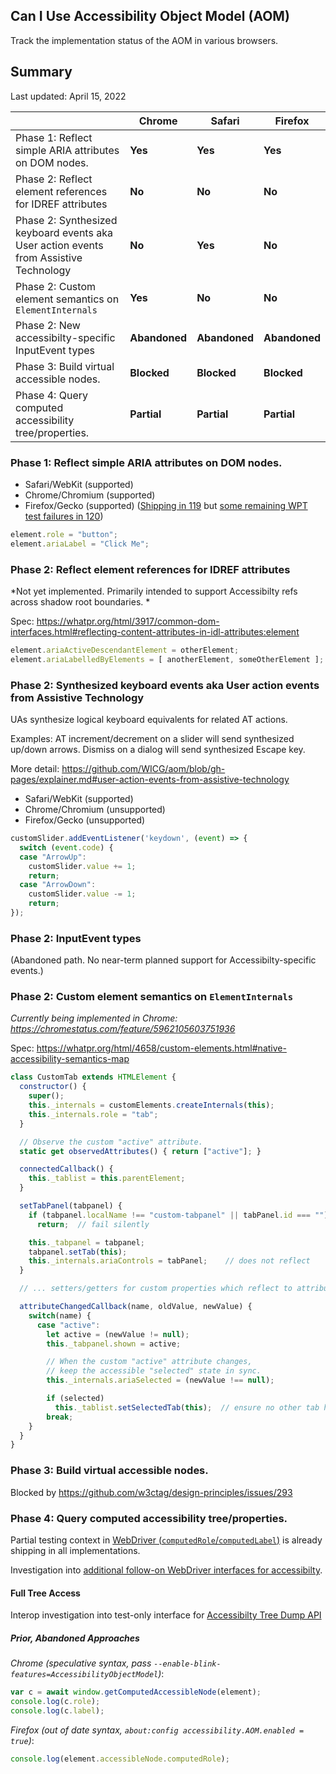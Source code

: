 ## Can I Use Accessibility Object Model (AOM)

Track the implementation status of the AOM in various browsers.

## Summary

Last updated: April 15, 2022

| | Chrome | Safari | Firefox |
| --- | --- | --- | --- |
| Phase 1: Reflect simple ARIA attributes on DOM nodes. | **Yes** | **Yes** | **Yes** |
| Phase 2: Reflect element references for IDREF attributes | **No** | **No** | **No** |
| Phase 2: Synthesized keyboard events aka User action events from Assistive Technology | **No** | **Yes** | **No** |
| Phase 2: Custom element semantics on `ElementInternals` | **Yes** | **No** | **No** |
| Phase 2: New accessibilty-specific InputEvent types | **Abandoned** | **Abandoned** | **Abandoned** |
| Phase 3: Build virtual accessible nodes. | **Blocked** | **Blocked** | **Blocked** |
| Phase 4: Query computed accessibility tree/properties. | **Partial** | **Partial** | **Partial** |

### Phase 1: Reflect simple ARIA attributes on DOM nodes.

* Safari/WebKit (supported)
* Chrome/Chromium (supported)
* Firefox/Gecko (supported) ([Shipping in 119](https://bugzilla.mozilla.org/show_bug.cgi?id=1785412) but [some remaining WPT test failures in 120](https://bugzilla.mozilla.org/show_bug.cgi?id=1858211))

```js
element.role = "button";
element.ariaLabel = "Click Me";
```

### Phase 2: Reflect element references for IDREF attributes

*Not yet implemented. Primarily intended to support Accessibilty refs across shadow root boundaries. *

Spec:
https://whatpr.org/html/3917/common-dom-interfaces.html#reflecting-content-attributes-in-idl-attributes:element

```js
element.ariaActiveDescendantElement = otherElement;
element.ariaLabelledByElements = [ anotherElement, someOtherElement ];
```


### Phase 2: Synthesized keyboard events aka User action events from Assistive Technology

UAs synthesize logical keyboard equivalents for related AT actions.

Examples: AT increment/decrement on a slider will send synthesized up/down arrows. Dismiss on a dialog will send synthesized Escape key.

More detail: https://github.com/WICG/aom/blob/gh-pages/explainer.md#user-action-events-from-assistive-technology

* Safari/WebKit (supported)
* Chrome/Chromium (unsupported)
* Firefox/Gecko (unsupported)

```js
customSlider.addEventListener('keydown', (event) => {
  switch (event.code) {
  case "ArrowUp":
    customSlider.value += 1;
    return;
  case "ArrowDown":
    customSlider.value -= 1;
    return;
});
```

### Phase 2: InputEvent types

(Abandoned path. No near-term planned support for Accessibilty-specific events.)

### Phase 2: Custom element semantics on `ElementInternals` 

*Currently being implemented in Chrome: https://chromestatus.com/feature/5962105603751936*

Spec: 
https://whatpr.org/html/4658/custom-elements.html#native-accessibility-semantics-map

```js
class CustomTab extends HTMLElement {
  constructor() {
    super();
    this._internals = customElements.createInternals(this);
    this._internals.role = "tab";
  }

  // Observe the custom "active" attribute.
  static get observedAttributes() { return ["active"]; }

  connectedCallback() {
    this._tablist = this.parentElement;
  }

  setTabPanel(tabpanel) {
    if (tabpanel.localName !== "custom-tabpanel" || tabPanel.id === "")
      return;  // fail silently

    this._tabpanel = tabpanel;
    tabpanel.setTab(this);
    this._internals.ariaControls = tabPanel;    // does not reflect
  }

  // ... setters/getters for custom properties which reflect to attributes

  attributeChangedCallback(name, oldValue, newValue) {
    switch(name) {
      case "active":
        let active = (newValue != null);
        this._tabpanel.shown = active;

        // When the custom "active" attribute changes,
        // keep the accessible "selected" state in sync.
        this._internals.ariaSelected = (newValue !== null);

        if (selected)
          this._tablist.setSelectedTab(this);  // ensure no other tab has "active" set
        break;
    }
  }
}
```

### Phase 3: Build virtual accessible nodes.

Blocked by https://github.com/w3ctag/design-principles/issues/293

### Phase 4: Query computed accessibility tree/properties.

Partial testing context in [WebDriver (`computedRole`/`computedLabel`)](https://wpt.fyi/results/?label=master&label=experimental&aligned&q=label%3Aaccessibility) is already shipping in all implementations.

Investigation into [additional follow-on WebDriver interfaces for accessibilty](https://github.com/WICG/aom/issues/203).

#### Full Tree Access

Interop investigation into test-only interface for [Accessibilty Tree Dump API](https://github.com/web-platform-tests/interop-accessibility/issues/51)

##### Prior, Abandoned Approaches

*Chrome (speculative syntax, pass `--enable-blink-features=AccessibilityObjectModel`)*:

```js
var c = await window.getComputedAccessibleNode(element);
console.log(c.role);
console.log(c.label);
```

*Firefox (out of date syntax, `about:config accessibility.AOM.enabled = true`)*:

```js
console.log(element.accessibleNode.computedRole);
```
